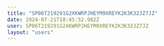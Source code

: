 ```yaml
---
title: "SP06T219291G2XKWRPJHEYM9XREYK2K3K32JZ7JZ"
date: 2024-07-21T18:45:52.982Z
user: SP06T219291G2XKWRPJHEYM9XREYK2K3K32JZ7JZ
layout: "users"
---
```

    